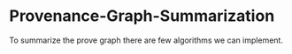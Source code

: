 # Provenance-Graph-Summarization
To summarize the prove graph there are few algorithms we can implement. 
